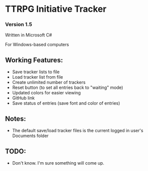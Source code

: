 # TTRPG Initiative Tracker
### Version 1.5

 Written in Microsoft C#
 
 For Windows-based computers
 
 ## Working Features:
 - Save tracker lists to file
 - Load tracker list from file
 - Create unlimited number of trackers
 - Reset button (to set all entries back to "waiting" mode)
 - Updated colors for easier viewing
 - GitHub link
 - Save status of entries (save font and color of entries)

 ## Notes:
 - The default save/load tracker files is the current logged in user's Documents folder


 ## TODO:
 - Don't know. I'm sure something will come up.
